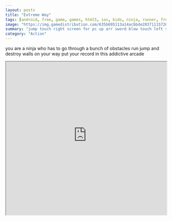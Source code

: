 ```yaml
---
layout: posts
title: "Extreme Way"
tags: [android, free, game, games, html5, ios, kids, ninja, runner, free, online, games, oyna, game, free, games, play, play, games]
image: "https://img.gamedistribution.com/635b695113a14acbbde283711157269b-512x384.jpeg"
summary: "jump touch right screen for pc up arr sword blow touch left screen for pc space  free online games oyna game free games play play games"
category: "Action"
---
```


you are a ninja who has to go through a bunch of obstacles run jump and destroy walls on your way put your record in this addictive arcade

<iframe width="100%" height="480px;" src="https://html5.gamedistribution.com/635b695113a14acbbde283711157269b/"></iframe>
